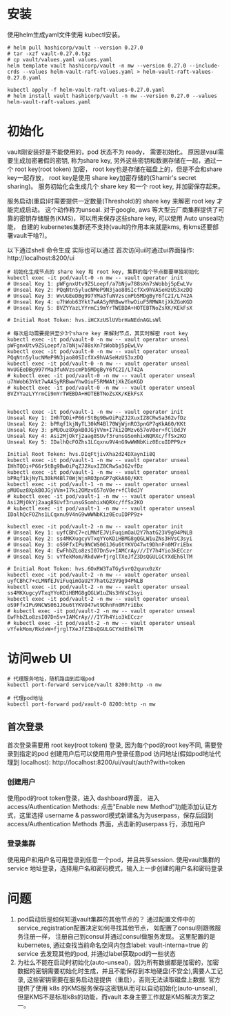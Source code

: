 
# 安装
使用helm生成yaml文件使用 kubectl安装。
```shell
# helm pull hashicorp/vault --version 0.27.0
# tar -xzf vault-0.27.0.tgz
# cp vault/values.yaml values.yaml
helm template vault hashicorp/vault -n mw --version 0.27.0 --include-crds --values helm-vault-raft-values.yaml > helm-vault-raft-values-0.27.0.yaml

kubectl apply -f helm-vault-raft-values-0.27.0.yaml
# helm install vault hashicorp/vault -n mw --version 0.27.0 --values helm-vault-raft-values.yaml
```

# 初始化
vault刚安装好是不能使用的，pod 状态不为 ready， 需要初始化。
原因是vaul需要生成加密暑假的密钥, 称为share key, 另外这些密钥和数据存储在一起，通过一个 root key(root token) 加密， root key也是存储在磁盘上的，但是不会和share key一起存放， root key是使用 share key加密存储的(Shamir's secret sharing)。
服务初始化会生成几个 share key 和一个 root key, 并加密保存起来。

服务启动(重启)时需要提供一定数量(Threshold)的 share key 来解密 root key 才能完成启动。 这个动作称为unseal. 
对于google, aws 等大型云厂商集群提供了可靠的密钥存储服务(KMS)，可以用来保存这些share key, 可以使用 Auto unseal功能， 自建的 kubernetes集群还不支持(vault的作用本来就是kms, 有kms还要部署vault干啥?)。

以下通过shell 命令生成 实际也可以通过 首次访问ui时通过ui界面操作: http://localhost:8200/ui
```shell
# 初始化生成节点的 share key 和 root key, 集群的每个节点都要单独初始化
kubectl exec -it pod/vault-0 -n mw -- vault operator init
# Unseal Key 1: pWFgnxUtv9ZSLoepf/a7bNjw788sXn7sWobbj5pEwLVv
# Unseal Key 2: PQqNtn5ylucNMeP9N3jao80SIcfXx9hVASeHzUS3xzDQ
# Unseal Key 3: WvUGEeDBg997YMa3fuNVzscmPb5MDgByY6fC2I/L742A
# Unseal Key 4: u7hWob63Ykt7wAASyRRBwwYhwOiuF5RMWAtjXkZGoKGD
# Unseal Key 5: BVZYYazLYYrmCi9mYrTWEBDA+HOTEBTNoZsXK/KEkFsX

# Initial Root Token: hvs.iHCXzUSlUVbrHaNEdnAGLsWl

# 每次启动需要提供至少3个share key 来解封节点，其实时解密 root key
kubectl exec -it pod/vault-0 -n mw -- vault operator unseal pWFgnxUtv9ZSLoepf/a7bNjw788sXn7sWobbj5pEwLVv
kubectl exec -it pod/vault-0 -n mw -- vault operator unseal PQqNtn5ylucNMeP9N3jao80SIcfXx9hVASeHzUS3xzDQ
kubectl exec -it pod/vault-0 -n mw -- vault operator unseal WvUGEeDBg997YMa3fuNVzscmPb5MDgByY6fC2I/L742A
# kubectl exec -it pod/vault-0 -n mw -- vault operator unseal u7hWob63Ykt7wAASyRRBwwYhwOiuF5RMWAtjXkZGoKGD
# kubectl exec -it pod/vault-0 -n mw -- vault operator unseal BVZYYazLYYrmCi9mYrTWEBDA+HOTEBTNoZsXK/KEkFsX


kubectl exec -it pod/vault-1 -n mw -- vault operator init
Unseal Key 1: IHhTQOi+P66r5tBg9BwOiPqZJ2XuxIZ8CRwSa362vfDz
Unseal Key 2: bPRqf1kjNyTL30kM4Bl70WjWjnRO3pnGP7qKkA60/KKt
Unseal Key 3: pMUOuz8XpkB0JGjVVm+I7ki2OMzv657oV0er+fCl0dJY
Unseal Key 4: Asi2MjOkYj2aag8SUvf3runsGSomhixNQRXc/ffSx2KO
Unseal Key 5: IDalhQcFOZhs1LCqxnu9V4nG9wWWNbKiz0EcuIDPP9z+

Initial Root Token: hvs.DIqFtjivXha2d24DXaynIi8Q
kubectl exec -it pod/vault-1 -n mw -- vault operator unseal IHhTQOi+P66r5tBg9BwOiPqZJ2XuxIZ8CRwSa362vfDz
kubectl exec -it pod/vault-1 -n mw -- vault operator unseal bPRqf1kjNyTL30kM4Bl70WjWjnRO3pnGP7qKkA60/KKt
kubectl exec -it pod/vault-1 -n mw -- vault operator unseal pMUOuz8XpkB0JGjVVm+I7ki2OMzv657oV0er+fCl0dJY
# kubectl exec -it pod/vault-1 -n mw -- vault operator unseal Asi2MjOkYj2aag8SUvf3runsGSomhixNQRXc/ffSx2KO
# kubectl exec -it pod/vault-1 -n mw -- vault operator unseal IDalhQcFOZhs1LCqxnu9V4nG9wWWNbKiz0EcuIDPP9z+

kubectl exec -it pod/vault-2 -n mw -- vault operator init
# Unseal Key 1: uyfCBhC7+cLMNfEJViFuqimOaU2Y7hatG23V9g94PNLB
# Unseal Key 2: ss4MKXugcyVTxqYYoKDiHBMG8gQGLW1uZNs3HVsC3syi
# Unseal Key 3: oS9FfxIPu9NCWS061J6u6tYKVO47wt9DhnFn0M7riEbx
# Unseal Key 4: EwFhbZLo8zsI07Dn5v+IAMCrAy///IY7h4Yio3kECczr
# Unseal Key 5: vYfekMom/RkdvW+fjrglTXeJfZ3DsQGULGCYXdEh6lTM

# Initial Root Token: hvs.6OxRW3TaTGySvrQ2qunx0zXr
kubectl exec -it pod/vault-2 -n mw -- vault operator unseal uyfCBhC7+cLMNfEJViFuqimOaU2Y7hatG23V9g94PNLB
kubectl exec -it pod/vault-2 -n mw -- vault operator unseal ss4MKXugcyVTxqYYoKDiHBMG8gQGLW1uZNs3HVsC3syi
kubectl exec -it pod/vault-2 -n mw -- vault operator unseal oS9FfxIPu9NCWS061J6u6tYKVO47wt9DhnFn0M7riEbx
# kubectl exec -it pod/vault-2 -n mw -- vault operator unseal EwFhbZLo8zsI07Dn5v+IAMCrAy///IY7h4Yio3kECczr
# kubectl exec -it pod/vault-2 -n mw -- vault operator unseal vYfekMom/RkdvW+fjrglTXeJfZ3DsQGULGCYXdEh6lTM
```

# 访问web UI
```shell
# 代理服务地址，随机路由到后端pod
kubectl port-forward service/vault 8200:http -n mw

# 代理pod地址
kubectl port-forward pod/vault-0 8200:http -n mw
```
## 首次登录
首次登录需要用 root key(root token) 登录, 因为每个pod的root key不同, 需要登录到指定的pod 创建用户后可以使用用户登录任意pod
访问地址(假如pod地址代理到 localhost): http://localhost:8200/ui/vault/auth?with=token
### 创建用户
使用pod的root token登录，进入 dashboard界面， 进入 access/Authentication Methods: 点击"Enable new Method"功能添加认证方式，这里选择 username & password模式新建名为为userpass，保存后回到 access/Authentication Methods 界面，点击新的userpass 行，添加用户

### 登录集群
使用用户和用户名可用登录到任意一个pod，并且共享session. 使用vault集群的 service 地址登录，选择用户名和密码模式，输入上一步创建的用户名和密码登录

# 问题
1. pod启动后是如何知道vault集群的其他节点的？ 通过配置文件中的 service_registration配置决定如何寻找其他节点， 如配置了consul则跟微服务注册一样， 注册自己到consul并通过consul做服务发现。 这里配置的是kubernetes, 通过查找当前命名空间内包含label: vault-interna=true 的 service 去发现其他的pod, 并通过label获取pod的一些状态
2. 为社么不能在启动时初始化(auto-unseal)，因为所有数据都是加密的，加密数据的密钥需要初始化时生成，并且不能保存到本地硬盘(不安全),需要人工记录, 这些密钥需要在服务启动是提供（重启），否则无法读取磁盘上数据. 官方提供了使用 k8s 的KMS服务保存这密钥从而可以自动初始化(auto-unseal), 但是KMS不是标准k8s的功能，而vault 本身主要工作就是KMS解决方案之一。 